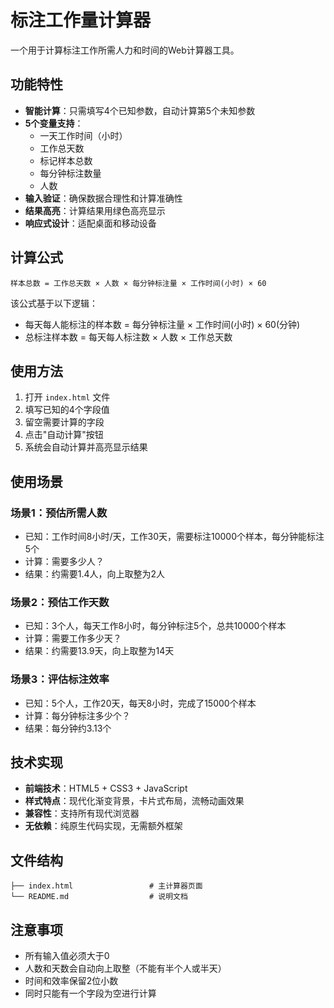 # 标注工作量计算器

一个用于计算标注工作所需人力和时间的Web计算器工具。

## 功能特性

- **智能计算**：只需填写4个已知参数，自动计算第5个未知参数
- **5个变量支持**：
  - 一天工作时间（小时）
  - 工作总天数
  - 标记样本总数
  - 每分钟标注数量
  - 人数
- **输入验证**：确保数据合理性和计算准确性
- **结果高亮**：计算结果用绿色高亮显示
- **响应式设计**：适配桌面和移动设备

## 计算公式

```
样本总数 = 工作总天数 × 人数 × 每分钟标注量 × 工作时间(小时) × 60
```

该公式基于以下逻辑：
- 每天每人能标注的样本数 = 每分钟标注量 × 工作时间(小时) × 60(分钟)
- 总标注样本数 = 每天每人标注数 × 人数 × 工作总天数

## 使用方法

1. 打开 `index.html` 文件
2. 填写已知的4个字段值
3. 留空需要计算的字段
4. 点击"自动计算"按钮
5. 系统会自动计算并高亮显示结果

## 使用场景

### 场景1：预估所需人数
- 已知：工作时间8小时/天，工作30天，需要标注10000个样本，每分钟能标注5个
- 计算：需要多少人？
- 结果：约需要1.4人，向上取整为2人

### 场景2：预估工作天数
- 已知：3个人，每天工作8小时，每分钟标注5个，总共10000个样本
- 计算：需要工作多少天？
- 结果：约需要13.9天，向上取整为14天

### 场景3：评估标注效率
- 已知：5个人，工作20天，每天8小时，完成了15000个样本
- 计算：每分钟标注多少个？
- 结果：每分钟约3.13个

## 技术实现

- **前端技术**：HTML5 + CSS3 + JavaScript
- **样式特点**：现代化渐变背景，卡片式布局，流畅动画效果
- **兼容性**：支持所有现代浏览器
- **无依赖**：纯原生代码实现，无需额外框架

## 文件结构

```
├── index.html                 # 主计算器页面
└── README.md                  # 说明文档
```

## 注意事项

- 所有输入值必须大于0
- 人数和天数会自动向上取整（不能有半个人或半天）
- 时间和效率保留2位小数
- 同时只能有一个字段为空进行计算